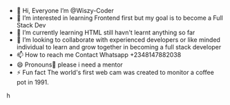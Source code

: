 - 👋 Hi, Everyone I’m @Wiszy-Coder
- 👀 I’m interested in learning Frontend first but my goal is to become a Full Stack Dev
- 🌱 I’m currently learning HTML still havn't learnt anything so far
- 💞️ I’m looking to collaborate with experienced developers or like minded individual to learn and grow together in becoming a full stack developer 
- 📫 How to reach me Contact Whatsapp +2348147882038
- 😄 Pronouns🧎 please i need a mentor
- ⚡ Fun fact The world's first web cam was created to monitor a coffee pot in 1991.

<!---
Wiszy-Coder/Wiszy-Coder is a ✨ special ✨ repository because its `README.md` (this file) appears on your GitHub profile.
You can click the Preview link to take a look at your changes.
--->h
